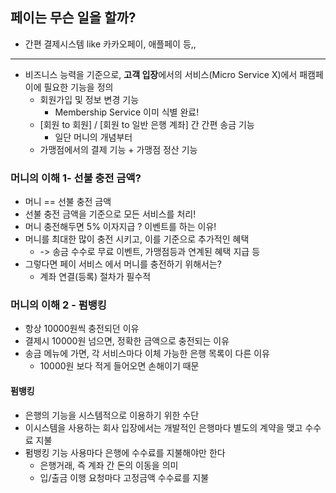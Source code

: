 
## 페이는 무슨 일을 할까? 

- 간편 결제시스템 like 카카오페이, 애플페이 등,,

---
- 비즈니스 능력을 기준으로, **고객 입장**에서의 서비스(Micro Service X)에서 패캠페이에 필요한 기능을 정의
  - 회원가입 및 정보 변경 기능
    - Membership Service 이미 식별 완료!
  - [회원 to 회원] / [회원 to 일반 은행 계좌] 간 간편 송금 기능
    - 일단 머니의 개념부터
  - 가맹점에서의 결제 기능 + 가맹점 정산 기능 


### 머니의 이해 1- 선불 충전 금액? 

- 머니 == 선불 충전 금액
- 선불 충전 금액을 기준으로 모든 서비스를 처리!
- 머니 충전해두면 5% 이자지급 ? 이벤트를 하는 이유!
- 머니를 최대한 많이 충전 시키고, 이를 기준으로 추가적인 혜택 
  - -> 송금 수수로 무료 이벤트, 가맹점등과 연계된 혜택 지급 등
- 그렇다면 페이 서비스 에서 머니를 충전하기 위해서는? 
  - 계좌 연결(등록) 절차가 필수적

### 머니의 이해 2 - 펌뱅킹 
- 항상 10000원씩 충전되던 이유
- 결제시 10000원 넘으면, 정확한 금액으로 충전되는 이유
- 송금 메뉴에 가면, 각 서비스마다 이체 가능한 은행 목록이 다른 이유
  - 10000원 보다 적게 들어오면 손해이기 때문

#### 펌뱅킹
- 은행의 기능을 시스템적으로 이용하기 위한 수단
- 이시스템을 사용하는 회사 입장에서는 개발적인 은행마다 별도의 계약을 맺고 수수료 지불
- 펌뱅킹 기능 사용마다 은행에 수수료를 지불해야만 한다
  - 은행거래, 즉 계좌 간 돈의 이동을 의미
  - 입/출금 이행 요청마다 고정금액 수수료를 지불


